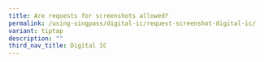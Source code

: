 ```yaml
---
title: Are requests for screenshots allowed?
permalink: /using-singpass/digital-ic/request-screenshot-digital-ic/
variant: tiptap
description: ""
third_nav_title: Digital IC
---
```

